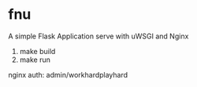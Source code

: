 # fnu
A simple Flask Application serve with uWSGI and Nginx

1. make build
2. make run

nginx auth: admin/workhardplayhard